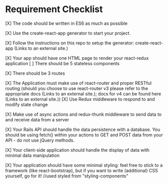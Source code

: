 # Requirement Checklist
[X] The code should be written in ES6 as much as possible 

[X] Use the create-react-app generator to start your project. 

[X] Follow the instructions on this repo to setup the generator: create-react-app (Links to an external site.) 

[X] Your app should have one HTML page to render your react-redux application [ ] There should be 5 stateless components 

[X] There should be 3 routes 

[X] The Application must make use of react-router and proper RESTful routing (should you choose to use react-router v3 please refer to the appropriate docs (Links to an external site.); docs for v4 can be found here (Links to an external site.)) [X] Use Redux middleware to respond to and modify state change 

[X] Make use of async actions and redux-thunk middleware to send data to and receive data from a server 

[X] Your Rails API should handle the data persistence with a database. You should be using fetch() within your actions to GET and POST data from your API - do not use jQuery methods. 

[X] Your client-side application should handle the display of data with minimal data manipulation 

[X] Your application should have some minimal styling: feel free to stick to a framework (like react-bootstrap), but if you want to write (additional) CSS yourself, go for it! //used styled from "styling-components"
